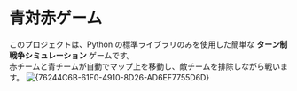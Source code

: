 # 青対赤ゲーム

このプロジェクトは、Python の標準ライブラリのみを使用した簡単な **ターン制戦争シミュレーション** ゲームです。  
赤チームと青チームが自動でマップ上を移動し、敵チームを排除しながら戦います。
![{76244C6B-61F0-4910-8D26-AD6EF7755D6D}](https://github.com/user-attachments/assets/473da2c9-8566-43f2-8c78-50f5beb09ab2)
